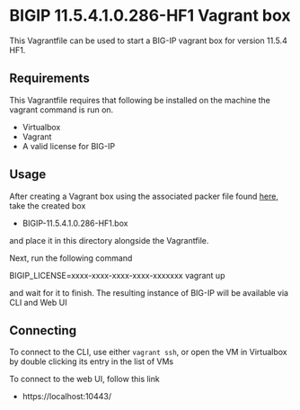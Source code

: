 # BIGIP 11.5.4.1.0.286-HF1 Vagrant box

This Vagrantfile can be used to start a BIG-IP vagrant box for version
11.5.4 HF1.

## Requirements

This Vagrantfile requires that following be installed on the machine the
vagrant command is run on.

  * Virtualbox
  * Vagrant
  * A valid license for BIG-IP

## Usage

After creating a Vagrant box using the associated packer file found
[here](https://github.com/f5devcentral/f5-packer-templates/tree/master/bigip-11.5.4-hf1-x86_64-box),
take the created box 

  * BIGIP-11.5.4.1.0.286-HF1.box

and place it in this directory alongside the Vagrantfile.

Next, run the following command

  BIGIP_LICENSE=xxxx-xxxx-xxxx-xxxx-xxxxxxx vagrant up

and wait for it to finish. The resulting instance of BIG-IP will be
available via CLI and Web UI

## Connecting

To connect to the CLI, use either `vagrant ssh`, or open the VM in Virtualbox
by double clicking its entry in the list of VMs

To connect to the web UI, follow this link

  * https://localhost:10443/